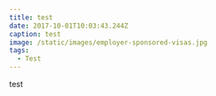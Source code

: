 ```yaml
---
title: test
date: 2017-10-01T10:03:43.244Z
caption: test
image: /static/images/employer-sponsored-visas.jpg
tags:
  - Test
---
```

test
